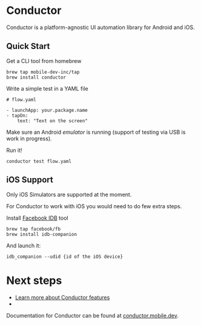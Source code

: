# Conductor

Conductor is a platform-agnostic UI automation library for Android and iOS.

## Quick Start

Get a CLI tool from homebrew

```
brew tap mobile-dev-inc/tap
brew install conductor
```

Write a simple test in a YAML file 

```
# flow.yaml

- launchApp: your.package.name
- tapOn:
    text: "Text on the screen"
```

Make sure an Android _emulator_ is running (support of testing via USB is work in progress).

Run it!

```
conductor test flow.yaml
```

## iOS Support

Only iOS Simulators are supported at the moment.

For Conductor to work with iOS you would need to do few extra steps. 

Install [Facebook IDB](https://fbidb.io/) tool

```
brew tap facebook/fb
brew install idb-companion
```

And launch it:

```
idb_companion --udid {id of the iOS device}
```

# Next steps

- [Learn more about Conductor features](https://conductor.mobile.dev/guides/using-conductor)
- 

Documentation for Conductor can be found at [conductor.mobile.dev](https://conductor.mobile.dev).
